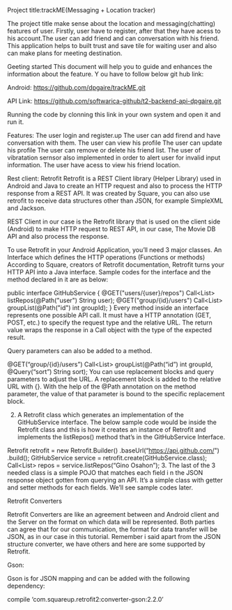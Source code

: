 Project title:trackME(Messaging + Location tracker)


The project title make sense about the location and messaging(chatting) features of user.
Firstly, user have to register, after that they have acess to his account.The user can add friend
and can conversation with his friend. This application helps to built trust and save tile for waiting user
and also can make plans for meeting destination.

Geeting started
This document will help you to guide and enhances the information about the feature. Y
ou have to follow below git hub link:

Android:
<https://github.com/dpgaire/trackME.git>

API Link:
<https://github.com/softwarica-github/t2-backend-api-dpgaire.git>

Running the code by clonning this link in your own system and open it and run it.


Features:
The user login and register.up
The user can add firend and have conversation with them.
The user can view his profile
The user can update his profile
The user can remove or delete his friend list.
The user of vibratation sernsor also implemented in order to alert user for invalid input information.
The user have acess to view his friend location.

Rest client: Retrofit
Retrofit is a REST Client library (Helper Library) used in Android and Java to create an HTTP request and 
also to process the HTTP response from a REST API. It was created by Square, 
you can also use retrofit to receive data structures other than JSON, for example SimpleXML and Jackson.

REST Client in our case is the Retrofit library that is used on the client side (Android) to 
make HTTP request to REST API,
in our case, The Movie DB API and also process the response.

To use Retrofit in your Android Application, you’ll need 3 major classes.
An Interface which defines the HTTP operations (Functions or methods)
According to Square, creators of Retrofit documentation, Retrofit turns your HTTP API into a Java interface. Sample codes for the interface and the method declared in it are as below:

public interface GitHubService {
@GET("users/{user}/repos")
Call<List<Repo>> listRepos(@Path("user") String user);
@GET("group/{id}/users")
Call<List<User>> groupList(@Path("id") int groupId);
}
Every method inside an interface represents one possible API call. It must have a HTTP annotation (GET, POST, etc.) to specify the request type and the relative URL. The return value wraps the response in a Call object with the type of the expected result.

Query parameters can also be added to a method.

@GET(“group/{id}/users”)
Call<List<User>> groupList(@Path(“id”) int groupId, @Query(“sort”) String sort);
You can use replacement blocks and query parameters to adjust the URL. A replacement block is added to the relative URL with {}. With the help of the @Path annotation on the method parameter, the value of that parameter is bound to the specific replacement block.

2. A Retrofit class which generates an implementation of the GitHubService interface. The below sample code would be inside the Retrofit class and this is how it creates an instance of Retrofit and implements the listRepos() method that’s in the GitHubService Interface.

Retrofit retrofit = new Retrofit.Builder()
.baseUrl(“https://api.github.com/")
.build();
GitHubService service = retrofit.create(GitHubService.class);
Call<List<Repo>> repos = service.listRepos(“Gino Osahon”);
3. The last of the 3 needed class is a simple POJO that matches each field i
n the JSON response object gotten from querying an API. It’s a simple class with getter and setter methods for each fields. We’ll see sample codes later.

Retrofit Converters

Retrofit Converters are like an agreement between and Android client and the Server on the format on which data will be represented. Both parties can agree that for our communication, the format for data transfer will be JSON, as in our case in this tutorial. Remember i said apart from the JSON structure converter, we have others and here are some supported by Retrofit.

Gson:

Gson is for JSON mapping and can be added with the following dependency:

compile ‘com.squareup.retrofit2:converter-gson:2.2.0’



